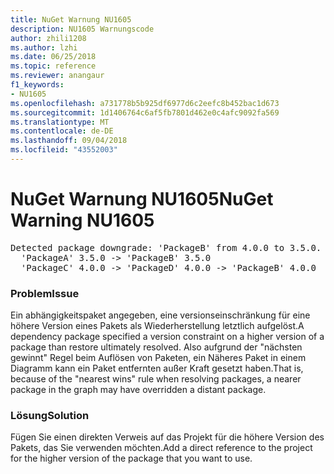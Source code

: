 ```yaml
---
title: NuGet Warnung NU1605
description: NU1605 Warnungscode
author: zhili1208
ms.author: lzhi
ms.date: 06/25/2018
ms.topic: reference
ms.reviewer: anangaur
f1_keywords:
- NU1605
ms.openlocfilehash: a731778b5b925df6977d6c2eefc8b452bac1d673
ms.sourcegitcommit: 1d1406764c6af5fb7801d462e0c4afc9092fa569
ms.translationtype: MT
ms.contentlocale: de-DE
ms.lasthandoff: 09/04/2018
ms.locfileid: "43552003"
---
```

# <a name="nuget-warning-nu1605"></a><span data-ttu-id="cd9e1-103">NuGet Warnung NU1605</span><span class="sxs-lookup"><span data-stu-id="cd9e1-103">NuGet Warning NU1605</span></span>

<pre>Detected package downgrade: 'PackageB' from 4.0.0 to 3.5.0. Reference the package directly from the project to select a different version.<br/>  'PackageA' 3.5.0 -> 'PackageB' 3.5.0<br/>  'PackageC' 4.0.0 -> 'PackageD' 4.0.0 -> 'PackageB' 4.0.0</pre>

### <a name="issue"></a><span data-ttu-id="cd9e1-104">Problem</span><span class="sxs-lookup"><span data-stu-id="cd9e1-104">Issue</span></span>
<span data-ttu-id="cd9e1-105">Ein abhängigkeitspaket angegeben, eine versionseinschränkung für eine höhere Version eines Pakets als Wiederherstellung letztlich aufgelöst.</span><span class="sxs-lookup"><span data-stu-id="cd9e1-105">A dependency package specified a version constraint on a higher version of a package than restore ultimately resolved.</span></span> <span data-ttu-id="cd9e1-106">Also aufgrund der "nächsten gewinnt" Regel beim Auflösen von Paketen, ein Näheres Paket in einem Diagramm kann ein Paket entfernten außer Kraft gesetzt haben.</span><span class="sxs-lookup"><span data-stu-id="cd9e1-106">That is, because of the "nearest wins" rule when resolving packages, a nearer package in the graph may have overridden a distant package.</span></span>

### <a name="solution"></a><span data-ttu-id="cd9e1-107">Lösung</span><span class="sxs-lookup"><span data-stu-id="cd9e1-107">Solution</span></span>
<span data-ttu-id="cd9e1-108">Fügen Sie einen direkten Verweis auf das Projekt für die höhere Version des Pakets, das Sie verwenden möchten.</span><span class="sxs-lookup"><span data-stu-id="cd9e1-108">Add a direct reference to the project for the higher version of the package that you want to use.</span></span>
